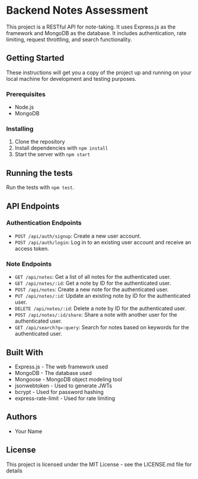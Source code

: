 # Backend Notes Assessment

This project is a RESTful API for note-taking. It uses Express.js as the framework and MongoDB as the database. It includes authentication, rate limiting, request throttling, and search functionality.

## Getting Started

These instructions will get you a copy of the project up and running on your local machine for development and testing purposes.

### Prerequisites

- Node.js
- MongoDB

### Installing

1. Clone the repository
2. Install dependencies with `npm install`
3. Start the server with `npm start`

## Running the tests

Run the tests with `npm test`.

## API Endpoints

### Authentication Endpoints

- `POST /api/auth/signup`: Create a new user account.
- `POST /api/auth/login`: Log in to an existing user account and receive an access token.

### Note Endpoints

- `GET /api/notes`: Get a list of all notes for the authenticated user.
- `GET /api/notes/:id`: Get a note by ID for the authenticated user.
- `POST /api/notes`: Create a new note for the authenticated user.
- `PUT /api/notes/:id`: Update an existing note by ID for the authenticated user.
- `DELETE /api/notes/:id`: Delete a note by ID for the authenticated user.
- `POST /api/notes/:id/share`: Share a note with another user for the authenticated user.
- `GET /api/search?q=:query`: Search for notes based on keywords for the authenticated user.

## Built With

- Express.js - The web framework used
- MongoDB - The database used
- Mongoose - MongoDB object modeling tool
- jsonwebtoken - Used to generate JWTs
- bcrypt - Used for password hashing
- express-rate-limit - Used for rate limiting

## Authors

- Your Name

## License

This project is licensed under the MIT License - see the LICENSE.md file for details
